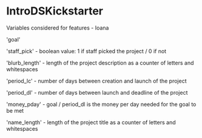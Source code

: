 # IntroDSKickstarter
Variables considered for features - Ioana 
<p>'goal'<p> 
<p>'staff_pick' - boolean value: 1 if staff picked the project / 0 if not<p>
<p>'blurb_length' - length of the project description as a counter of letters and whitespaces<p>
<p>'period_lc' - number of days between creation and launch of the project<p>
<p>'period_dl' - number of days between launch and deadline of the project<p>
<p>'money_pday' - goal / period_dl is the money per day needed for the goal to be met<p>
<p>'name_length' - length of the project title as a counter of letters and whitespaces<p>
